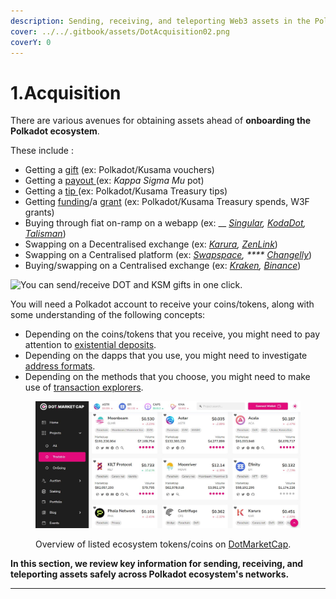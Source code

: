 ```yaml
---
description: Sending, receiving, and teleporting Web3 assets in the Polkadot ecosystem.
cover: ../../.gitbook/assets/DotAcquisition02.png
coverY: 0
---
```


# 1.Acquisition

There are various avenues for obtaining assets ahead of **onboarding the Polkadot ecosystem**.

These include :

* Getting a [gift](https://gifts.polkadot.network/#/generate) (ex: Polkadot/Kusama vouchers)
* Getting a [payout ](https://polkadot.js.org/apps/?rpc=wss%3A%2F%2Fkusama-rpc.polkadot.io#/society)(ex: _Kappa Sigma Mu_ pot)
* Getting a [tip ](https://polkadot.js.org/apps/?rpc=wss%3A%2F%2Fkusama.api.onfinality.io%2Fpublic-ws#/treasury/tips)(ex: Polkadot/Kusama Treasury tips)
* Getting [funding](https://polkadot.js.org/apps/?rpc=wss%3A%2F%2Fkusama.api.onfinality.io%2Fpublic-ws#/treasury)/a [grant](https://web3.foundation/grants/) (ex: Polkadot/Kusama Treasury spends, W3F grants)
* Buying through fiat on-ramp on a webapp (ex: \_\_ [_Singular_](https://singular.rmrk.app/)_,_ [_KodaDot_](https://kodadot.xyz/rmrk/credit/)_,_ [_Talisman_](https://app.talisman.xyz/portfolio))
* Swapping on a Decentralised exchange (ex: [_Karura_](https://apps.karura.network/)_,_ [_ZenLink_](https://dex.zenlink.pro/#/swap))
* Swapping on a Centralised platform (ex: [_Swapspace_](https://swapspace.co/)_, \*\*\*\*_ [_Changelly_](https://changelly.com/))
* Buying/swapping on a Centralised exchange (ex: [_Kraken_](https://www.kraken.com/)_,_ [_Binance_](https://www.binance.com/en))

![You can send/receive DOT and KSM gifts in one click.](../../.gitbook/assets/A\_Gift.JPG)

You will need a Polkadot account to receive your coins/tokens, along with some understanding of the following concepts:

* Depending on the coins/tokens that you receive, you might need to pay attention to [existential deposits](existential-deposits.md).
* Depending on the dapps that you use, you might need to investigate [address formats](address-formats.md).
* Depending on the methods that you choose, you might need to make use of [transaction explorers](transaction-explorers.md).

<figure><img src="../../.gitbook/assets/A_DotMarketcap.JPG" alt="DotMarketCap overview of Polkadot ecosystem tokens."><figcaption><p>Overview of listed ecosystem tokens/coins on <a href="https://www.dotmarketcap.com/listed">DotMarketCap</a>.</p></figcaption></figure>

**In this section, we review key information for sending, receiving, and teleporting assets safely across Polkadot ecosystem's networks.**

***
